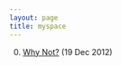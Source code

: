 ```yaml
---
layout: page
title: myspace
---
```


0. [Why Not?](/bookmark/2012/12/19/myspace.html) (19 Dec 2012) 
